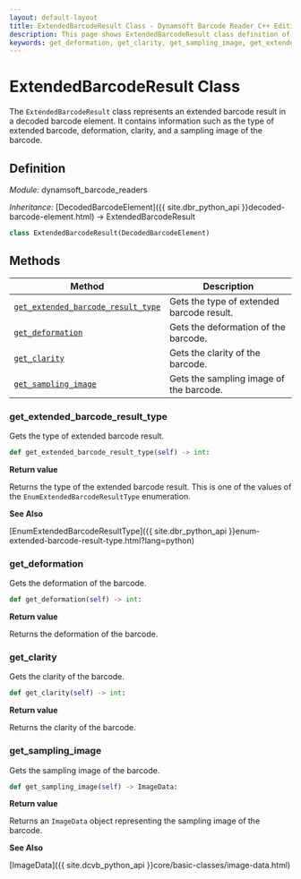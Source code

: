 ```yaml
---
layout: default-layout
title: ExtendedBarcodeResult Class - Dynamsoft Barcode Reader C++ Edition API Reference
description: This page shows ExtendedBarcodeResult class definition of Dynamsoft Barcode Reader SDK C++ Edition.
keywords: get_deformation, get_clarity, get_sampling_image, get_extended_barcode_result_type, ExtendedBarcodeResult, api reference
---
```

# ExtendedBarcodeResult Class

The `ExtendedBarcodeResult` class represents an extended barcode result in a decoded barcode element. It contains information such as the type of extended barcode, deformation, clarity, and a sampling image of the barcode.

## Definition

*Module:* dynamsoft_barcode_readers

*Inheritance:* [DecodedBarcodeElement]({{ site.dbr_python_api }}decoded-barcode-element.html) -> ExtendedBarcodeResult

```python
class ExtendedBarcodeResult(DecodedBarcodeElement)
```

## Methods

| Method | Description |
|--------|-------------|
| [`get_extended_barcode_result_type`](#get_extended_barcode_result_type) | Gets the type of extended barcode result. |
| [`get_deformation`](#get_deformation) | Gets the deformation of the barcode. |
| [`get_clarity`](#get_clarity) | Gets the clarity of the barcode. |
| [`get_sampling_image`](#get_sampling_image) | Gets the sampling image of the barcode. |

### get_extended_barcode_result_type

Gets the type of extended barcode result.

```python
def get_extended_barcode_result_type(self) -> int:
```

**Return value**

Returns the type of the extended barcode result. This is one of the values of the `EnumExtendedBarcodeResultType` enumeration.

**See Also**

[EnumExtendedBarcodeResultType]({{ site.dbr_python_api }}enum-extended-barcode-result-type.html?lang=python)

### get_deformation

Gets the deformation of the barcode.

```python
def get_deformation(self) -> int:
```

**Return value**

Returns the deformation of the barcode.

### get_clarity

Gets the clarity of the barcode.

```python
def get_clarity(self) -> int:
```

**Return value**

Returns the clarity of the barcode.

### get_sampling_image

Gets the sampling image of the barcode.

```python
def get_sampling_image(self) -> ImageData:
```

**Return value**

Returns an `ImageData` object representing the sampling image of the barcode.

**See Also**

[ImageData]({{ site.dcvb_python_api }}core/basic-classes/image-data.html)
